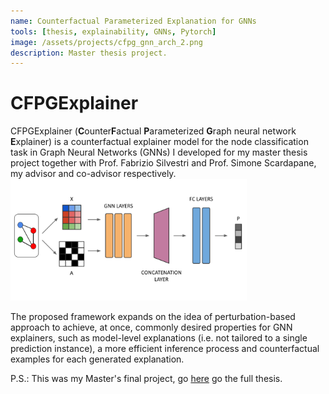 ```yaml
---
name: Counterfactual Parameterized Explanation for GNNs 
tools: [thesis, explainability, GNNs, Pytorch]
image: /assets/projects/cfpg_gnn_arch_2.png
description: Master thesis project.
---
```


# CFPGExplainer
CFPGExplainer (**C**ounter**F**actual **P**arameterized **G**raph neural network **E**xplainer) is a counterfactual explainer model for the node classification task in Graph Neural Networks (GNNs) I developed for my master thesis project together with Prof. Fabrizio Silvestri and Prof. Simone Scardapane, my advisor and co-advisor respectively. 
<img src="/assets/projects/cfpg_gnn_arch_2.png" alt="cfpg_pic" width="75%" desc="architecture"/>
<!--<img src="/assets/projects/pertBased_expl_arch.png" alt="cfpg_pic" width="50%"/>-->

The proposed framework expands on the idea of perturbation-based approach to achieve, at once, commonly desired properties for GNN explainers, such as model-level explanations (i.e. not tailored to a single prediction instance), a more efficient inference process and counterfactual examples for each generated explanation.

P.S.: This was my Master's final project, go [here](/assets/dalessandro_master_thesis.pdf) go the full thesis. 

<!--
<div style="text-align: center;">
    <a class="btn btn-outline-primary mt-1" href="/assets/dalessandro_master_thesis.pdf">full text</a>
</div>

(e.g. [1],[2])
- [1] Ying, R., Bourgeois, D., You, J., Zitnik, M., & Leskovec, J. (2019). Gnnexplainer: Generating explanations for graph neural networks. [[arxiv](https://arxiv.org/abs/1903.03894)]
- [2] Lucic, A., ter Hoeve, M., Tolomei, G., de Rijke, M., & Silvestri, F. (2022). Cf-gnnexplainer: Counterfactual explanations for graph neural networks. [[arxiv](https://arxiv.org/abs/2102.03322)]
-->